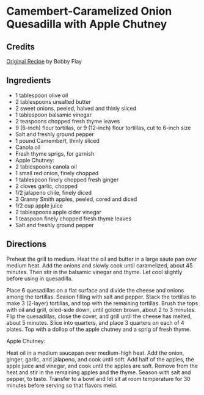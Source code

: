 # Camembert-Caramelized Onion Quesadilla with Apple Chutney 

<!-- BEGIN content -->

## Credits

[Original Recipe](http://www.foodnetwork.com/food/recipes/recipe/0,1977,FOOD_9936_26237,00.html "http://www.foodnetwork.com/food/recipes/recipe/0,1977,FOOD 9936 26237,00.html") by Bobby Flay

## Ingredients

- 1 tablespoon olive oil 
- 2 tablespoons unsalted butter 
- 2 sweet onions, peeled, halved and thinly sliced 
- 1 tablespoon balsamic vinegar 
- 2 teaspoons chopped fresh thyme leaves 
- 9 (6-inch) flour tortillas, or 9 (12-inch) flour tortillas, cut to 6-inch size 
- Salt and freshly ground pepper 
- 1 pound Camembert, thinly sliced 
- Canola oil 
- Fresh thyme sprigs, for garnish
- Apple Chutney: 
- 2 tablespoons canola oil 
- 1 small red onion, finely chopped 
- 1 tablespoon finely chopped fresh ginger 
- 2 cloves garlic, chopped 
- 1/2 jalapeno chile, finely diced 
- 3 Granny Smith apples, peeled, cored and diced 
- 1/2 cup apple juice 
- 2 tablespoons apple cider vinegar 
- 1 teaspoon finely chopped fresh thyme leaves 
- Salt and freshly ground pepper

## Directions

Preheat the grill to medium. Heat the oil and butter in a large saute pan over medium heat. Add the onions and slowly cook until caramelized, about 45 minutes. Then stir in the balsamic vinegar and thyme. Let cool slightly before using in quesadilla.   
 Place 6 quesadillas on a flat surface and divide the cheese and onions among the tortillas. Season filling with salt and pepper. Stack the tortillas to make 3 (2-layer) tortillas, and top with the remaining tortillas. Brush the tops with oil and grill, oiled-side down, until golden brown, about 2 to 3 minutes. Flip the quesadillas, close the cover, and grill until the cheese has melted, about 5 minutes. Slice into quarters, and place 3 quarters on each of 4 plates. Top with a dollop of the apple chutney and a sprig of fresh thyme.  
  
  
 Apple Chutney:   
  
 Heat oil in a medium saucepan over medium-high heat. Add the onion, ginger, garlic, and jalapeno, and cook until soft. Add half of the apples, the apple juice and vinegar, and cook until the apples are soft. Remove from the heat and stir in the remaining apples and the thyme. Season with salt and pepper, to taste. Transfer to a bowl and let sit at room temperature for 30 minutes before serving so that flavors meld.

<!-- Saved in parser cache with key mudabon_recipe:pcache:idhash:1554-0!1!0!0!!en!2 and timestamp 20071117184616 --><!-- END content -->

